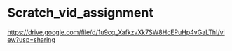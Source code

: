 # Scratch_vid_assignment

https://drive.google.com/file/d/1u9cq_XafkzvXk7SW8HcEPuHp4vGaLThI/view?usp=sharing
